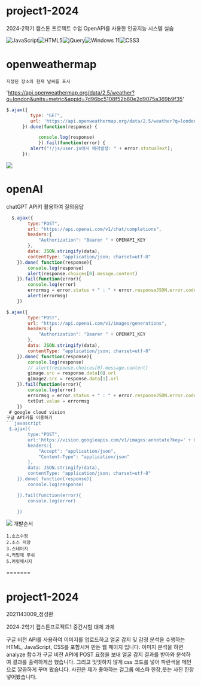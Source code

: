 
 # project1-2024
 2024-2학기 캡스톤 프로젝트 수업
 OpenAPI를 사용한 인공지능 시스템 실습

![JavaScript](https://img.shields.io/badge/javascript-%23323330.svg?style=for-the-badge&logo=javascript&logoColor=%23F7DF1E)![HTML5](https://img.shields.io/badge/html5-%23E34F26.svg?style=for-the-badge&logo=html5&logoColor=white)![jQuery](https://img.shields.io/badge/jquery-%230769AD.svg?style=for-the-badge&logo=jquery&logoColor=white)![Windows 11](https://img.shields.io/badge/Windows%2011-%230079d5.svg?style=for-the-badge&logo=Windows%2011&logoColor=white)![CSS3](https://img.shields.io/badge/css3-%231572B6.svg?style=for-the-badge&logo=css3&logoColor=white)








 # openweathermap

    지정된 장소의 현재 날씨를 표시
'https://api.openweathermap.org/data/2.5/weather?q=london&units=metric&appid=7d96bc5108f52b80e2d9075a369b9f35'

```javascript
$.ajax({
         type: "GET",
         url: 'https://api.openweathermap.org/data/2.5/weather?q=london&units=metric&appid=7d96bc5108f52b80e2d9075a369b9f35',
      }).done(function(response) {

            console.log(response)
            }).fail(function(error) {
         alert("!/js/user.js에서 에러발생: " + error.statusText);
      });
```
   <a href='https://ifh.cc/v-pPh9SM' target='_blank'><img src='https://ifh.cc/g/pPh9SM.png' border='0'></a>
 # openAI
chatGPT API키 활용하여 질의응답
```javascript
  $.ajax({
        type:"POST",
        url: "https://api.openai.com/v1/chat/completions",
        headers:{
            "Authorization": "Bearer " + OPENAPI_KEY
        },
        data: JSON.stringify(data),
        contentType: "application/json; charset=utf-8"
    }).done( function(response){
        console.log(response)
        alert(response.choices[0].messge.content)
    }).fail(function(error){
        console.log(error)
        errormsg = error.status + " : " + error.responseJSON.error.code + " - " + error.responseJSON.error.code.messages
        alert(errormsg)
    })
```
```javascript
$.ajax({
        type:"POST",
        url: "https://api.openai.com/v1/images/generations",
        headers:{
            "Authorization": "Bearer " + OPENAPI_KEY
        },
        data: JSON.stringify(data),
        contentType: "application/json; charset=utf-8"
    }).done( function(response){
        console.log(response)
        // alert(response.choices[0].message.content)
        gimage.src = response.data[0].url
        gimage2.src = response.data[1].url
    }).fail(function(error){
        console.log(error)
        errormsg = error.status + " : " + error.responseJSON.error.code + " - " + error.responseJSON.error.message
        txtOut.value = errormsg
    })
 # google cloud vision
구글 API키를 이용하기
```javascript
 $.ajax({
        type:"POST",
        url:'https://vision.googleapis.com/v1/images:annotate?key=' + GOOGLE_API_KEY,
        headers:{
            "Accept": "application/json",
            "Content-Type": "application/json"
        },
        data: JSON.stringify(data),
        contentType: "application/json; charset=utf-8"
    }).done( function(response){    
        console.log(response)

    }).fail(function(error){
        console.log(error)

    })
```
<a href='https://ifh.cc/v-ybys4P' target='_blank'><img src='https://ifh.cc/g/ybys4P.jpg' border='0'></a>
 개발순서

    1.소스수정
    2.소스 저장
    3.스테이지
    4.커밋에 푸쉬
    5.커밋메시지




=======
# project1-2024
2021143009_정성환

2024-2학기 캡스톤프로젝트1 중간시험 대체 과체

구글 비전 API를 사용하여 이미지를 업로드하고 얼굴 감지 및 감정 분석을 수행하는 HTML, JavaScript, CSS를 포함시켜 만든 웹 페이지 입니다.
이미지 분석을 하면 analyze 함수가 구글 비전 API에 POST 요청을 보내 얼굴 감지 결과를 받아와 분석하여 결과를 출력하게끔 했습니다.
그리고 밋밋하지 않게 css 코드를 넣어 파란색을 메인으로 깔끔하게 꾸며 봤습니다.
사진은 제가 좋아하는 걸그룹 에스파 한장,웃는 사진 한장 넣어봤습니다.

